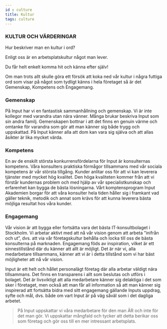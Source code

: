```yaml
---
id : culture
title: Kultur
tags: culture
---
```


### KULTUR OCH VÄRDERINGAR

Hur beskriver man en kultur i ord?

Enligt oss är en arbetsplatskultur något man lever.

Du får helt enkelt komma hit och känna efter själv!

Om man trots allt skulle göra ett försök att koka ned vår kultur i några futtiga ord som visar på något som tydligt känns i hela företaget så är det Gemenskap, Kompetens och Engagemang.

### Gemenskap
På Input har vi en fantastisk sammanhållning och gemenskap. Vi är inte kollegor med varandra utan nära vänner. Många brukar beskriva Input som sin andra familj. Gemenskapen bottnar i att det finns en genuin värme och omtanke för varandra som gör att man känner sig både trygg och uppskattad. På Input känner alla att dom kan vara sig själva och att allas åsikter är lika mycket värda.

### Kompetens
En av de enskilt största konkurrensfördelarna för Input är konsulternas kompetens. Våra konsulters praktiska förmågor tillsammans med vår sociala kompetens är vår största tillgång. Kunder anlitar oss för att vi kan leverera tjänster med mycket hög kvalitet. Den höga kvaliteten kommer från att vi förstår kundernas problem och med hjälp av vår specialistkunskap och erfarenhet kan bygga de bästa lösningarna. Vårt komptensprogram Input Akademien borgar för att våra konsulter hela tiden håller sig i framkant vad gäller teknik, metodik och annat som krävs för att kunna leverera bästa möjliga resultat hos våra kunder. 

### Engagemang
Vår vision är att bygga eller fortsätta vara det bästa IT-konsultbolaget i Stockholm. Vi arbetar aktivt med att nå vår vision genom att arbeta ”inifrån och ut”, dvs. att via vår företagskultur behålla och locka till oss de bästa konsulterna på marknaden. Engagemang föds av inspiration, vilket är ett sinnestillstånd där du känner att allt är möjligt. Det är när vi, alla medarbetare tillsammans, känner att vi är i detta tillstånd som vi har bäst möjligheter att nå vår vision. 

Input är ett helt och hållet personalägt företag där alla arbetar väldigt nära tillsammans. Det finns en transparens i allt som beslutas och utförs i bolaget. Det är livsviktigt att alla medarbetare känner sig delaktiga i det som sker i företaget, men också att man får all information så att man känner sig inspirerad att fortsätta bidra med sitt engagemang gällande Inputs uppdrag, syfte och mål, dvs. både om vart Input är på väg såväl som i det dagliga arbetet.


<blockquote class="fancy">
  <p>
    På Input uppskattar vi våra medarbetare för den man ÄR och inte för det man gör. Vi uppskattar mångfald och tycker att detta berikar oss som företag och gör oss till en mer intressant arbetsplats.
  </p>
</blockquote>

